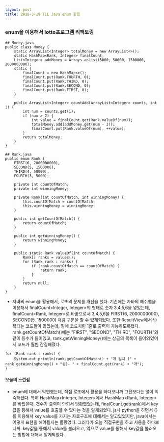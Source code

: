 ```yaml
---
layout: post
title: 2018-3-19 TIL Java enum 활용
---
```

### enum을 이용해서 lotto프로그램 리팩토링

```
## Money.java
public class Money {
    static ArrayList<Integer> totalMoney = new ArrayList<>();
    static HashMap<Rank, Integer> finalCount;
    List<Integer> addMoney = Arrays.asList(5000, 50000, 1500000, 2000000000);
    static {
        finalCount = new HashMap<>();
        finalCount.put(Rank.FOURTH, 0);
        finalCount.put(Rank.THIRD, 0);
        finalCount.put(Rank.SECOND, 0);
        finalCount.put(Rank.FIRST, 0);
    }

    public ArrayList<Integer> countAdd(ArrayList<Integer> counts, int i) {
        int num = counts.get(i);
        if (num > 2) {
            int value = finalCount.get(Rank.valueOf(num));
            totalMoney.add(addMoney.get(num - 3));
            finalCount.put(Rank.valueOf(num), ++value);
        }
        return totalMoney;
    }
}

```

```
## Rank.java
public enum Rank {
    FIRST(6, 2000000000),
    SECOND(5, 1500000),
    THIRD(4, 50000),
    FOURTH(3, 5000);

    private int countOfMatch;
    private int winningMoney;

    private Rank(int countOfMatch, int winningMoney) {
        this.countOfMatch = countOfMatch;
        this.winningMoney = winningMoney;
    }

    public int getCountOfMatch() {
        return countOfMatch;
    }

    public int getWinningMoney() {
        return winningMoney;
    }

    public static Rank valueOf(int countOfMatch) {
        Rank[] ranks = values();
        for (Rank rank : ranks) {
            if (rank.countOfMatch == countOfMatch) {
                return rank;
            }
        }
        return null;
    }
}
```
- 자바의 enum을 활용해서, 로또의 문제를 개선을 했다. 기존에는 자바의 해쉬맵을 이용해서 finalCount<Integer, Integer>의 형태로 숫자 3,4,5,6을 넣었는데, finalCount<Rank, Integer>로 바꿈으로서 3,4,5,6을 FIRST(6, 2000000000),
SECOND(5, 1500000) 처럼 구분을 할 수 있게되었다. 또한 ResultView에서 반복되는 코드들이 많았는데, 밑에 코드처럼 1줄로 출력이 가능하도록했다. rank.getCountOfMatch()에는 "FIRST", "SECOND", "THIRD", "FOURTH"와 같이 등수가 들어있고, rank.getWinningMoney()에는 상금의 목록이 들어와있어서 코드가 훨씬 간결해졌다.
```
for (Rank rank : ranks) {
    System.out.println(rank.getCountOfMatch() + "개 일치 (" + rank.getWinningMoney() + "원)- " + finalCount.get(rank) + "개");
}
```

#### 오늘의 느낀점
- enum에 대해서 막연했는데, 직접 로또에서 활용을 하다보니까 그전보다는 많이 익숙해졌다. 특히 HashMap<Integer, Integer>에서 HashMap<Rank, Integer>를 바꿨을때, 갯수가 출력이 안되서 당황했었는데, finalCount.get(rank)에서 key값을 통해서 value를 호출할 수 있다는 것을 알게되었다. js나 python을 하면서 {}를 이용해서 key value를 가지는 자료구조에 대해서는 알고있었지만, java에서는 어떻게 표현을 해야될지는 몰랐었다. 그러다가 오늘 직접구현을 하고 사용을 하다보니까. key값을 통해서 value를 불러오고, 역으로 value를 통해서 key값을 불러오는 방법에 대해서 알게되었다.
